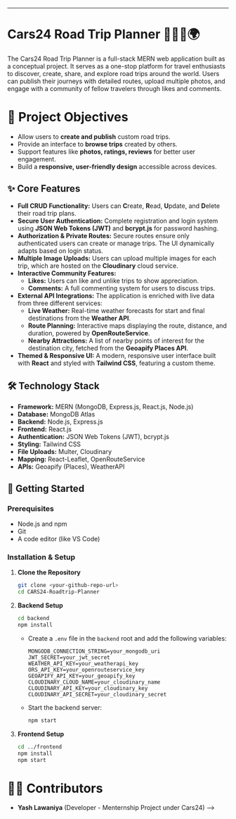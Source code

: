 


-----

# **Cars24 Road Trip Planner 🚗💨🚗🌍**

The Cars24 Road Trip Planner is a full-stack MERN web application built as a conceptual project. It serves as a one-stop platform for travel enthusiasts to discover, create, share, and explore road trips around the world. Users can publish their journeys with detailed routes, upload multiple photos, and engage with a community of fellow travelers through likes and comments.

# 🎯 Project Objectives
- Allow users to **create and publish** custom road trips.  
- Provide an interface to **browse trips** created by others.  
- Support features like **photos, ratings, reviews** for better user engagement.   
- Build a **responsive, user-friendly design** accessible across devices.  

## **✨ Core Features**

  * **Full CRUD Functionality:** Users can **C**reate, **R**ead, **U**pdate, and **D**elete their road trip plans.
  * **Secure User Authentication:** Complete registration and login system using **JSON Web Tokens (JWT)** and **bcrypt.js** for password hashing.
  * **Authorization & Private Routes:** Secure routes ensure only authenticated users can create or manage trips. The UI dynamically adapts based on login status.
  * **Multiple Image Uploads:** Users can upload multiple images for each trip, which are hosted on the **Cloudinary** cloud service.
  * **Interactive Community Features:**
      * **Likes:** Users can like and unlike trips to show appreciation.
      * **Comments:** A full commenting system for users to discuss trips.
  * **External API Integrations:** The application is enriched with live data from three different services:
      * **Live Weather:** Real-time weather forecasts for start and final destinations from the **Weather API**.
      * **Route Planning:** Interactive maps displaying the route, distance, and duration, powered by **OpenRouteService**.
      * **Nearby Attractions:** A list of nearby points of interest for the destination city, fetched from the **Geoapify Places API**.
  * **Themed & Responsive UI:** A modern, responsive user interface built with **React** and styled with **Tailwind CSS**, featuring a custom theme.

## **🛠️ Technology Stack**

  * **Framework:** MERN (MongoDB, Express.js, React.js, Node.js)
  * **Database:** MongoDB Atlas
  * **Backend:** Node.js, Express.js
  * **Frontend:** React.js
  * **Authentication:** JSON Web Tokens (JWT), bcrypt.js
  * **Styling:** Tailwind CSS
  * **File Uploads:** Multer, Cloudinary
  * **Mapping:** React-Leaflet, OpenRouteService
  * **APIs:** Geoapify (Places), WeatherAPI

## **🚀 Getting Started**

### **Prerequisites**

  * Node.js and npm
  * Git
  * A code editor (like VS Code)

### **Installation & Setup**

1.  **Clone the Repository**

    ```bash
    git clone <your-github-repo-url>
    cd CARS24-Roadtrip-Planner
    ```

2.  **Backend Setup**

    ```bash
    cd backend
    npm install
    ```

      * Create a `.env` file in the `backend` root and add the following variables:
        ```
        MONGODB_CONNECTION_STRING=your_mongodb_uri
        JWT_SECRET=your_jwt_secret
        WEATHER_API_KEY=your_weatherapi_key
        ORS_API_KEY=your_openrouteservice_key
        GEOAPIFY_API_KEY=your_geoapify_key
        CLOUDINARY_CLOUD_NAME=your_cloudinary_name
        CLOUDINARY_API_KEY=your_cloudinary_key
        CLOUDINARY_API_SECRET=your_cloudinary_secret
        ```
      * Start the backend server:
        ```bash
        npm start
        ```

3.  **Frontend Setup**

    ```bash
    cd ../frontend
    npm install
    npm start
    ```
# 👨‍💻 Contributors
- **Yash Lawaniya** (Developer - Menternship Project under Cars24) -->
